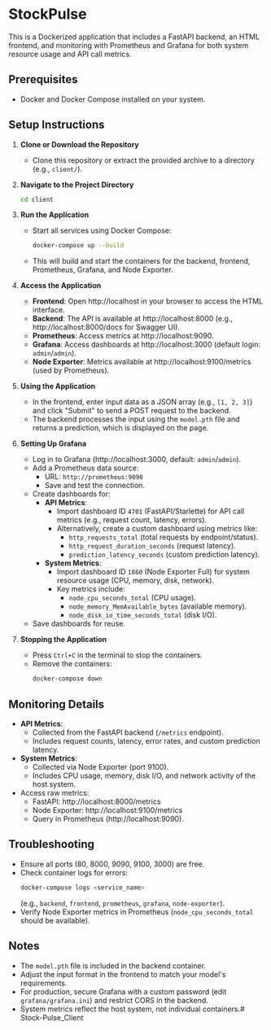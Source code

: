 # StockPulse

This is a Dockerized application that includes a FastAPI backend, an HTML frontend, and monitoring with Prometheus and Grafana for both system resource usage and API call metrics.

## Prerequisites
- Docker and Docker Compose installed on your system.

## Setup Instructions
1. **Clone or Download the Repository**
   - Clone this repository or extract the provided archive to a directory (e.g., `client/`).

2. **Navigate to the Project Directory**
   ```bash
   cd client
   ```

3. **Run the Application**
   - Start all services using Docker Compose:
     ```bash
     docker-compose up --build
     ```
   - This will build and start the containers for the backend, frontend, Prometheus, Grafana, and Node Exporter.

4. **Access the Application**
   - **Frontend**: Open http://localhost in your browser to access the HTML interface.
   - **Backend**: The API is available at http://localhost:8000 (e.g., http://localhost:8000/docs for Swagger UI).
   - **Prometheus**: Access metrics at http://localhost:9090.
   - **Grafana**: Access dashboards at http://localhost:3000 (default login: `admin`/`admin`).
   - **Node Exporter**: Metrics available at http://localhost:9100/metrics (used by Prometheus).

5. **Using the Application**
   - In the frontend, enter input data as a JSON array (e.g., `[1, 2, 3]`) and click "Submit" to send a POST request to the backend.
   - The backend processes the input using the `model.pth` file and returns a prediction, which is displayed on the page.

6. **Setting Up Grafana**
   - Log in to Grafana (http://localhost:3000, default: `admin`/`admin`).
   - Add a Prometheus data source:
     - URL: `http://prometheus:9090`
     - Save and test the connection.
   - Create dashboards for:
     - **API Metrics**:
       - Import dashboard ID `4701` (FastAPI/Starlette) for API call metrics (e.g., request count, latency, errors).
       - Alternatively, create a custom dashboard using metrics like:
         - `http_requests_total` (total requests by endpoint/status).
         - `http_request_duration_seconds` (request latency).
         - `prediction_latency_seconds` (custom prediction latency).
     - **System Metrics**:
       - Import dashboard ID `1860` (Node Exporter Full) for system resource usage (CPU, memory, disk, network).
       - Key metrics include:
         - `node_cpu_seconds_total` (CPU usage).
         - `node_memory_MemAvailable_bytes` (available memory).
         - `node_disk_io_time_seconds_total` (disk I/O).
   - Save dashboards for reuse.

7. **Stopping the Application**
   - Press `Ctrl+C` in the terminal to stop the containers.
   - Remove the containers:
     ```bash
     docker-compose down
     ```

## Monitoring Details
- **API Metrics**:
  - Collected from the FastAPI backend (`/metrics` endpoint).
  - Includes request counts, latency, error rates, and custom prediction latency.
- **System Metrics**:
  - Collected via Node Exporter (port 9100).
  - Includes CPU usage, memory, disk I/O, and network activity of the host system.
- Access raw metrics:
  - FastAPI: http://localhost:8000/metrics
  - Node Exporter: http://localhost:9100/metrics
  - Query in Prometheus (http://localhost:9090).

## Troubleshooting
- Ensure all ports (80, 8000, 9090, 9100, 3000) are free.
- Check container logs for errors:
  ```bash
  docker-compose logs <service_name>
  ```
  (e.g., `backend`, `frontend`, `prometheus`, `grafana`, `node-exporter`).
- Verify Node Exporter metrics in Prometheus (`node_cpu_seconds_total` should be available).

## Notes
- The `model.pth` file is included in the backend container.
- Adjust the input format in the frontend to match your model's requirements.
- For production, secure Grafana with a custom password (edit `grafana/grafana.ini`) and restrict CORS in the backend.
- System metrics reflect the host system, not individual containers.# Stock-Pulse_Client
